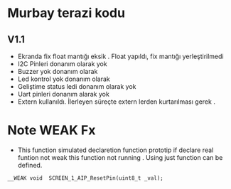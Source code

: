 # Murbay terazi kodu 






## V1.1
- Ekranda fix float mantığı eksik . Float yapıldı, fix mantığı yerleştirilmedi 
- I2C Pinleri donanım olarak yok 
- Buzzer yok donanım olarak
- Led kontrol yok donanım olarak
- Geliştime status ledi donanım olarak yok 
- Uart pinleri donanım alarak yok
- Extern kullanıldı. İlerleyen süreçte extern lerden kurtarılması gerek .




# Note WEAK Fx 
- This function simulated declaretion function prototip 
if declare real funtion not weak this function not running . Using just function can be defined. 
``` 
__WEAK void  SCREEN_1_AIP_ResetPin(uint8_t _val);
```